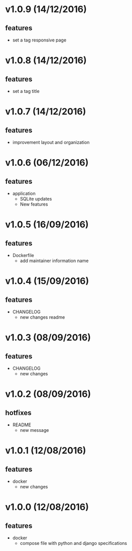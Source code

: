 v1.0.9 (14/12/2016)
===================
## features
- set a tag responsive page

v1.0.8 (14/12/2016)
===================
## features
- set a tag title

v1.0.7 (14/12/2016)
===================
## features
- improvement layout and organization

v1.0.6 (06/12/2016)
===================
## features
- application
    - SQLite updates
    - New features

v1.0.5 (16/09/2016)
===================
## features
- Dockerfile
   - add maintainer information name

v1.0.4 (15/09/2016)
===================
## features
- CHANGELOG
   - new changes readme

v1.0.3 (08/09/2016)
===================
## features
- CHANGELOG
   - new changes

v1.0.2 (08/09/2016)
===================
## hotfixes
- README
   - new message

v1.0.1 (12/08/2016)
===================
## features
- docker
   - new changes

v1.0.0 (12/08/2016)
===================
## features
- docker
    - compose file with python and django specifications

